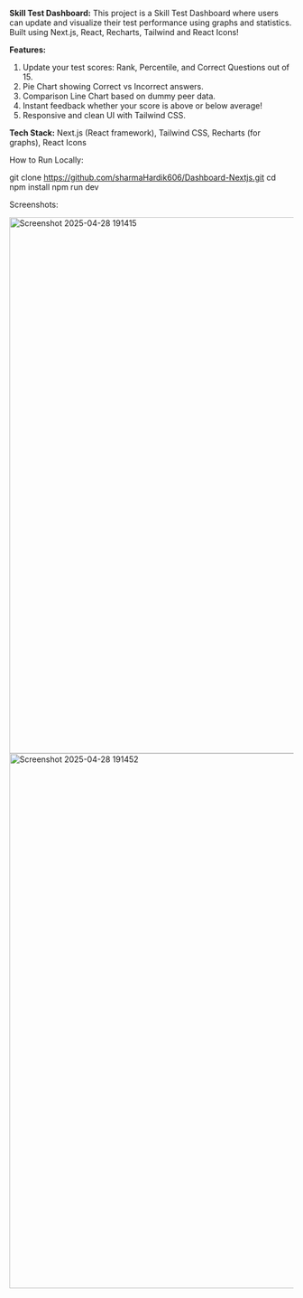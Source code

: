 **Skill Test Dashboard:**
This project is a Skill Test Dashboard where users can update and visualize their test performance using graphs and statistics.
Built using Next.js, React, Recharts, Tailwind and React Icons!

**Features:**
1. Update your test scores: Rank, Percentile, and Correct Questions out of 15.
2. Pie Chart showing Correct vs Incorrect answers.
3. Comparison Line Chart based on dummy peer data.
4. Instant feedback whether your score is above or below average!
5. Responsive and clean UI with Tailwind CSS.

**Tech Stack:**
Next.js (React framework),
Tailwind CSS,
Recharts (for graphs),
React Icons

How to Run Locally:

git clone https://github.com/sharmaHardik606/Dashboard-Nextjs.git
cd <project-folder>
npm install
npm run dev

Screenshots:

<img width="949" alt="Screenshot 2025-04-28 191415" src="https://github.com/user-attachments/assets/af2d5fdc-d6e3-4c48-9be8-b015ba6b5297" />
<img width="947" alt="Screenshot 2025-04-28 191452" src="https://github.com/user-attachments/assets/efbb5c83-9bfb-4a19-8d9a-c119ebfc1a87" />
